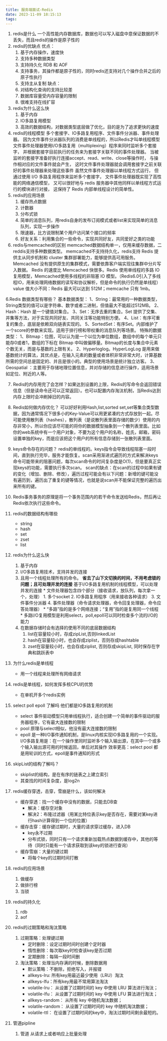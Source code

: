 ```yaml
---
title: 服务端面试-Redis
date: 2023-11-09 18:15:13
tags:
---
```


1. redis是什么
一个高性能内存数据库，数据也可以写入磁盘中意保证数据的不丢失，而且redis的操作是原子性的
2. redis的优缺点
优点：
    1. 基于内存操作，速度快
    2. 支持多种数据类型
    3. 支持持久化 RDB 和 AOF
    4. 支持事务，其操作都是原子性的，同时redis还支持对几个操作合并之后的原子性执行
    5. 支持主从复制
缺点：
    1. 对结构化查询的支持比较差
    2. 数据库容量受内存容量的限制
    3. 很难支持在线扩容
3. redis为什么这么快
    1. 基于内存
    2. IO多路复用模型
    3. 高效的数据结构，对数据类型底层做了优化，目的是为了追求更快的速度
4. redis的线程模型
多个套接字、IO多路复用程序、文件事件分派器、事件处理器。
因为文件事件分派器队列的消费是单线程的，所以Redis才叫单线程模型
文件事件处理器使用I/O多路复用（multiplexing）程序来同时监听多个套接字， 并根据套接字目前执行的任务来为套接字关联不同的事件处理器。
当被监听的套接字准备好执行连接accept、read、write、close等操作时， 与操作相对应的文件事件就会产生， 这时文件事件处理器就会调用套接字之前关联好的事件处理器来处理这些事件
虽然文件事件处理器以单线程方式运行， 但通过使用 I/O 多路复用程序来监听多个套接字， 文件事件处理器既实现了高性能的网络通信模型， 又可以很好地与 redis 服务器中其他同样以单线程方式运行的模块进行对接， 这保持了 Redis 内部单线程设计的简单性。
5. redis的应用场景
    1. 缓存热点数据
    2. 计数器
    3. 分布式锁
    4. 简单的消息队列，用redis自身的发布订阅模式或者list来实现简单的消息队列，实现一步操作
    5. 限速器，比方说限制某个用户访问某个接口的频率
    6. 好友关系：利用集合的一些命令，实现共同好友，共同爱好之类的功能
5. redis与memcached的区别
memcached数据结构单一，仅用来缓存数据，二reddis支持多种数据类型。
memcached不支持持久化，redis支持
Redis 提供主从同步机制和 cluster 集群部署能力，能够提供高可用服务。Memcached 没有提供原生的集群模式，需要依靠客户端实现往集群中分片写入数据。
Redis 的速度比 Memcached 快很多。Redis 使用单线程的多路 IO 复用模型，Memcached使用多线程的非阻塞 IO 模型。（Redis6.0引入了多线程IO，用来处理网络数据的读写和协议解析，但是命令的执行仍然是单线程）
value 值大小不同：Redis 最大可以达到 512M；memcache 只有 1mb。

6.Redis 数据类型有哪些？
    基本数据类型：
    1、String：最常用的一种数据类型，String类型的值可以是字符串、数字或者二进制，但值最大不能超过512MB。
    2、Hash：Hash 是一个键值对集合。
    3、Set：无序去重的集合。Set 提供了交集、并集等方法，对于实现共同好友、共同关注等功能特别方便。
    4、List：有序可重复的集合，底层是依赖双向链表实现的。
    5、SortedSet：有序Set。内部维护了一个score的参数来实现。适用于排行榜和带权重的消息队列等场景。
    特殊的数据类型：
    1、Bitmap：位图，可以认为是一个以位为单位数组，数组中的每个单元只能存0或者1，数组的下标在 Bitmap 中叫做偏移量。Bitmap的长度与集合中元素个数无关，而是与基数的上限有关。
    2、Hyperloglog。HyperLogLog 是用来做基数统计的算法，其优点是，在输入元素的数量或者体积非常非常大时，计算基数所需的空间总是固定的、并且是很小的。典型的使用场景是统计独立访客。
    3、Geospatial ：主要用于存储地理位置信息，并对存储的信息进行操作，适用场景如定位、附近的人等。

7. Redis的内存用完了会怎样？如果达到设置的上限，Redis的写命令会返回错误信息（但是读命令还可以正常返回）。也可以配置内存淘汰机制，当Redis达到内存上限时会冲刷掉旧的内容。
8. Redis如何做内存优化？
可以好好利用Hash,list,sorted set,set等集合类型数据，因为通常情况下很多小的Key-Value可以用更紧凑的方式存放到一起。尽可能使用散列表（hashes），散列表（是说散列表里面存储的数少）使用的内存非常小，所以你应该尽可能的将你的数据模型抽象到一个散列表里面。比如你的web系统中有一个用户对象，不要为这个用户的名称，姓氏，邮箱，密码设置单独的key，而是应该把这个用户的所有信息存储到一张散列表里面。
9. keys命令存在的问题？
redis的单线程的。keys指令会导致线程阻塞一段时间，直到执行完毕，服务才能恢复。scan采用渐进式遍历的方式来解决keys命令可能带来的阻塞问题，每次scan命令的时间复杂度是O(1)，但是要真正实现keys的功能，需要执行多次scan。
scan的缺点：在scan的过程中如果有键的变化（增加、删除、修改），遍历过程可能会有以下问题：新增的键可能没有遍历到，遍历出了重复的键等情况，也就是说scan并不能保证完整的遍历出来所有的键。
10. Redis事务事务的原理是将一个事务范围内的若干命令发送给Redis，然后再让Redis依次执行这些命令。


1. redis的数据结构有哪些
    * string
    * hash
    * set
    * zset
    * list
2. redis为什么这么快
    1. 基于内存
    2. I/O多路复用技术，支持并发的连接
    3. 且用一个线程处理所有的命令。
    **省去了山下文切换的时间，不用考虑锁的问题；且可处理并发的连接** 
            基于I/O多路复用机制的线程模型，可以处理并发的连接
            * 文件处理器包含四个部分（接收请求，放队列，每次拿一个，处理）
                1. 多个socket
                2. IO多路复用程序（用来接收各种请求）
                3. 文件事件分派器
                4. 事件处理器（命令请求处理器，命令回复处理器，命令应答处理器）
            * “多路”指的是多个网络连接；“复用”指的是复用同一个线程
            * 多路I/O复用模型是利用select，poll,epoll可以同时检查多个流的I/O的能力
    3. 在数据存储时会有选择的使用不同的底层数据结构
        1. list在容量较小时，存成zipList,否则linkedList
        2. hash在容量较小时，也会存成ziplist，否则存成hashtable
        3. zset在容量较小时，也会存成ziplist, 否则存成skipList, 同时保存在字典和跳跃表中
3. 为什么redis是单线程
    * 用一个线程来处理所有网络请求
4. redis是单线程，如何发挥多核CPU的优势
    * 在单机开多个redis实例
4. select poll epoll 了解吗
    他们都是IO多路复用的机制
    * select  事件驱动模型只用单线程执行，适合创建一个简单的事件驱动的服务器程序，它有最大连接数的限制
    * pool 原理与select相似，他没有最大连接数的限制
    * epoll 是一种I/O事件通知机制，是linux内核实现IO多路复用的一个实现。I/O多路复用是：在一个操作里同时监听多个输入输出源，在其中一个或多个输入输出源可用的时候返回，单后对其操作
    效率更高：select pool 都是用轮训的方式，epoll是事件通知的形式
5. skipList的结构了解吗？
    * skiplist的结构，是在有序的链表之上建立索引
    * 其查找的时间复杂度，是log2n
6. redis缓存穿透，击穿，雪崩是什么，该如何解决
    * 缓存穿透：找一个缓存中没有的数据，只能去DB查
        * 解决：缓存空对象
        * 解决2：布隆过滤器（用某比特位表示key是否存在，需要对某key进行hash计算得到一个位的位置）
    * 缓存击穿：缓存键过期时，大量的请求穿过缓存，进入DB
        * key永不过期
        * 分布式锁，同时只有一个请求重新加载热点数据到缓存中，其他的等待（同时只能有一个请求获取到该key的锁进行查询）
    * 缓存雪崩：大量的键过期
        * 将每个key的过期时间打散
7. redis的应用场景
    1. 做缓存
    2. 做排行榜
    3. 当锁
8. redis的持久化
    1. rdb 
    2. aof
9. redis的过期策略和淘汰策略
    1. 过期策略：处理键过期
        * 定时删除：设定过期时间时创建个定时器
        * 惰性删除：每次取key时检查该key是否过期
        * 定期删除：每隔一段时间删
    2. 淘汰策略：处理当内存满的时候，删除数据用
        * 默认策略：不删除，拒绝写入，并报错
        * allkeys-lru: 所有key用最近最少使用（LRU）淘汰
        * allkeys-lfu：所有key用最不常用算法淘汰
        * volatile-lru： 从设置了过期时间的 key 中使用 LRU 算法进行淘汰；
        * volatile-lfu： 从设置了过期时间的 key 中使用 LFU 算法进行淘汰；
        * allkeys-random： 从所有 key 中随机淘汰数据；
        * volatile-random： 从设置了过期时间的 key 中随机淘汰数据；
        * volatile-ttl： 在设置了过期时间的key中，淘汰过期时间剩余最短的。

10. 管道pipline
    1. 管道 从请求上或者响应上批量处理